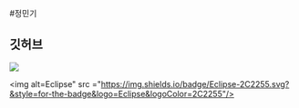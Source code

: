 #정민기

## 깃허브

<a href="naver.com" target="_blank"><img src="https://img.shields.io/badge/Eclipse IDE-2C2255?style=flat&logo=&logoColor=2C2255"/></a>

<img alt=Eclipse" src ="https://img.shields.io/badge/Eclipse-2C2255.svg?&style=for-the-badge&logo=Eclipse&logoColor=2C2255"/>



<!---
PATEJMG/PATEJMG is a ✨ special ✨ repository because its `README.md` (this file) appears on your GitHub profile.
You can click the Preview link to take a look at your changes.
--->
